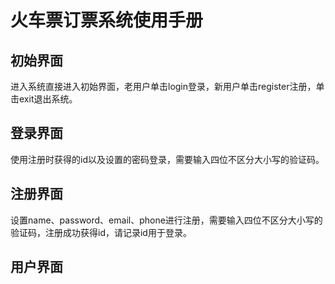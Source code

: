 ﻿# 火车票订票系统使用手册

## 初始界面

  进入系统直接进入初始界面，老用户单击login登录，新用户单击register注册，单击exit退出系统。
  
## 登录界面

  使用注册时获得的id以及设置的密码登录，需要输入四位不区分大小写的验证码。
  
## 注册界面

  设置name、password、email、phone进行注册，需要输入四位不区分大小写的验证码，注册成功获得id，请记录id用于登录。
  
## 用户界面
  